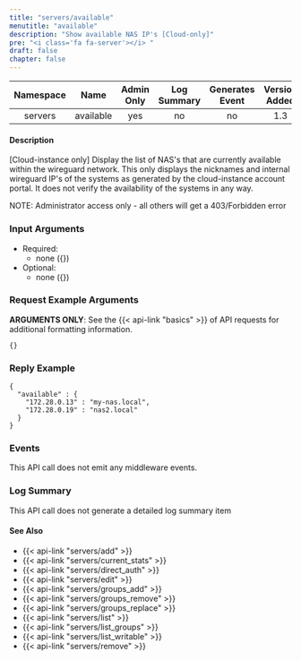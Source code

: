 ```yaml
---
title: "servers/available"
menutitle: "available"
description: "Show available NAS IP's [Cloud-only]"
pre: "<i class='fa fa-server'></i> "
draft: false
chapter: false
---
```


| Namespace | Name | Admin Only | Log Summary | Generates Event | Version Added | Version Removed |
|:----------------:|:--------:|:--------:|:--------:|:--------:|:---:|:---:|
| servers | available | yes | no | no | 1.3 |  |

#### Description
[Cloud-instance only] Display the list of NAS's that are currently available within the wireguard network.
This only displays the nicknames and internal wireguard IP's of the systems as generated by the cloud-instance account portal. It does not verify the availability of the systems in any way.

NOTE: Administrator access only - all others will get a 403/Forbidden error

### Input Arguments
* Required:
   * none ({})
* Optional:
   * none ({})


### Request Example Arguments
**ARGUMENTS ONLY**: See the {{< api-link "basics" >}} of API requests for additional formatting information.

```
{}
```

### Reply Example
```
{
  "available" : {
    "172.28.0.13" : "my-nas.local",
    "172.28.0.19" : "nas2.local"
  }
}
```

### Events
This API call does not emit any middleware events.

### Log Summary
This API call does not generate a detailed log summary item

#### See Also
* {{< api-link "servers/add" >}}
* {{< api-link "servers/current_stats" >}}
* {{< api-link "servers/direct_auth" >}}
* {{< api-link "servers/edit" >}}
* {{< api-link "servers/groups_add" >}}
* {{< api-link "servers/groups_remove" >}}
* {{< api-link "servers/groups_replace" >}}
* {{< api-link "servers/list" >}}
* {{< api-link "servers/list_groups" >}}
* {{< api-link "servers/list_writable" >}}
* {{< api-link "servers/remove" >}}
